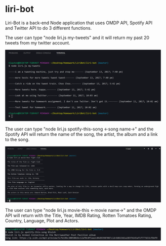 # liri-bot

Liri-Bot is a back-end Node application that uses OMDP API, Spotify API and Twitter API to do 3 different functions. 

The user can type "node liri.js my-tweets" and it will return my past 20 tweets from my twitter account.

![Image 1](/images/Capture1.PNG)

The user can type "node liri.js spotify-this-song <-song name->" and the Spotify API will return the name of the song, the artist, the album and a link to the song.

![Image 2](/images/Capture2.PNG)

The user can type "node liri.js movie-this <-movie name->" and the OMDP API will return with the Title, Year, IMDB Rating, Rotten Tomatoes Rating, Country, Language, Plot and Actors. 

![Image 3](/images/Capture3.PNG) 

